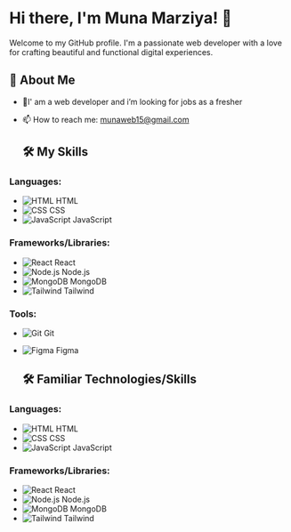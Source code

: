 # Hi there, I'm Muna Marziya! 👋

Welcome to my GitHub profile. I'm a passionate web developer with a love for crafting beautiful and functional digital experiences.

## 🚀 About Me
- 🤔I' am a web developer and i’m looking for jobs as a fresher
- 📫 How to reach me: munaweb15@gmail.com

  ## 🛠️ My Skills
### **Languages:**
- ![HTML](https://img.icons8.com/color/48/000000/html-5.png) HTML
- ![CSS](https://img.icons8.com/color/48/000000/css3.png) CSS
- ![JavaScript](https://img.icons8.com/color/48/000000/javascript.png) JavaScript

### **Frameworks/Libraries:**
- ![React](https://img.icons8.com/color/48/000000/react-native.png) React
- ![Node.js](https://img.icons8.com/color/48/000000/nodejs.png) Node.js
- ![MongoDB](https://img.icons8.com/color/48/000000/mongodb.png) MongoDB
- ![Tailwind](https://i.ibb.co/hZMzRJw/128px-Tailwind-CSS-Logo-svg.png) Tailwind


### **Tools:**
- ![Git](https://img.icons8.com/color/48/000000/git.png) Git
- ![Figma](https://img.icons8.com/color/48/000000/figma.png) Figma

  ## 🛠️ Familiar Technologies/Skills
  
### **Languages:**
- ![HTML](https://img.icons8.com/color/48/000000/html-5.png) HTML
- ![CSS](https://img.icons8.com/color/48/000000/css3.png) CSS
- ![JavaScript](https://img.icons8.com/color/48/000000/javascript.png) JavaScript

### **Frameworks/Libraries:**
- ![React](https://img.icons8.com/color/48/000000/react-native.png) React
- ![Node.js](https://img.icons8.com/color/48/000000/nodejs.png) Node.js
- ![MongoDB](https://img.icons8.com/color/48/000000/mongodb.png) MongoDB
- ![Tailwind](https://i.ibb.co/hZMzRJw/128px-Tailwind-CSS-Logo-svg.png) Tailwind

